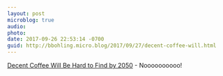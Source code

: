 ```yaml
---
layout: post
microblog: true
audio: 
photo: 
date: 2017-09-26 22:53:14 -0700
guid: http://bbohling.micro.blog/2017/09/27/decent-coffee-will.html
---
```

[Decent Coffee Will Be Hard to Find by 2050](https://apple.news/A-9BDol3sQ8yTt3P3Hc44IA) - Noooooooooo!
